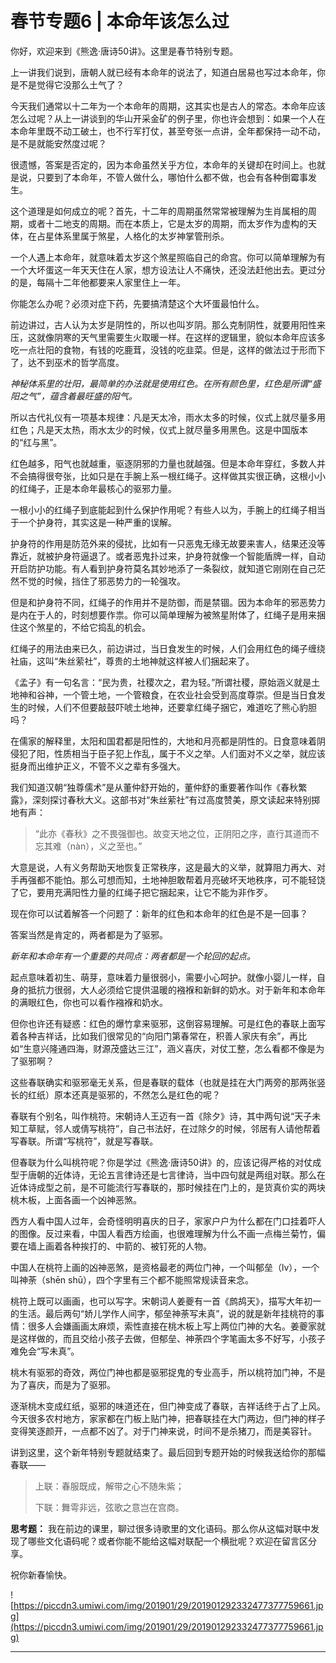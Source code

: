 # 春节专题6 | 本命年该怎么过

你好，欢迎来到《熊逸·唐诗50讲》。这里是春节特别专题。

上一讲我们说到，唐朝人就已经有本命年的说法了，知道白居易也写过本命年，你是不是觉得它没那么土气了？

今天我们通常以十二年为一个本命年的周期，这其实也是古人的常态。本命年应该怎么过呢？从上一讲谈到的华山开采金矿的例子里，你也许会想到：如果一个人在本命年里既不动工破土，也不行军打仗，甚至夸张一点讲，全年都保持一动不动，是不是就能安然度过呢？

很遗憾，答案是否定的，因为本命虽然关乎方位，本命年的关键却在时间上。也就是说，只要到了本命年，不管人做什么，哪怕什么都不做，也会有各种倒霉事发生。

这个道理是如何成立的呢？首先，十二年的周期虽然常常被理解为生肖属相的周期，或者十二地支的周期。而在本质上，它是太岁的周期，而太岁作为虚构的天体，在占星体系里属于煞星，人格化的太岁神掌管刑杀。

一个人遇上本命年，就意味着太岁这个煞星照临自己的命宫。你可以简单理解为有一个大坏蛋这一年天天住在人家，想方设法让人不痛快，还没法赶他出去。更过分的是，每隔十二年他都要来人家里住上一年。

你能怎么办呢？必须对症下药，先要搞清楚这个大坏蛋最怕什么。

前边讲过，古人认为太岁是阴性的，所以也叫岁阴。那么克制阴性，就要用阳性来压，这就像阴寒的天气里需要生火取暖一样。在这样的逻辑里，貌似本命年应该多吃一点壮阳的食物，有钱的吃鹿茸，没钱的吃韭菜。但是，这样的做法过于形而下了，达不到巫术的哲学高度。

 *神秘体系里的壮阳，最简单的办法就是使用红色。在所有颜色里，红色是所谓“盛阳之气”，蕴含着最旺盛的阳气。*

所以古代礼仪有一项基本规律：凡是天太冷，雨水太多的时候，仪式上就尽量多用红色；凡是天太热，雨水太少的时候，仪式上就尽量多用黑色。这是中国版本的“红与黑”。

红色越多，阳气也就越重，驱逐阴邪的力量也就越强。但是本命年穿红，多数人并不会搞得很夸张，比如只是在手腕上系一根红绳子。这样做其实很正确，这根小小的红绳子，正是本命年最核心的驱邪力量。

一根小小的红绳子到底能起到什么保护作用呢？有些人以为，手腕上的红绳子相当于一个护身符，其实这是一种严重的误解。

护身符的作用是防范外来的侵扰，比如有一只恶鬼无缘无故要来害人，结果还没等靠近，就被护身符逼退了。或者恶鬼扑过来，护身符就像一个智能盾牌一样，自动开启防护功能。有人看到护身符莫名其妙地添了一条裂纹，就知道它刚刚在自己茫然不觉的时候，挡住了邪恶势力的一轮强攻。

但是和护身符不同，红绳子的作用并不是防御，而是禁锢。因为本命年的邪恶势力是内在于人的，时刻想要作祟。你可以简单理解为被煞星附体了，红绳子是用来捆住这个煞星的，不给它捣乱的机会。

红绳子的用法由来已久，前边讲过，当日食发生的时候，人们会用红色的绳子缠绕社庙，这叫“朱丝萦社”，尊贵的土地神就这样被人们捆起来了。

《孟子》有一句名言：“民为贵，社稷次之，君为轻。”所谓社稷，原始涵义就是土地神和谷神，一个管土地，一个管粮食，在农业社会受到高度尊崇。但是当日食发生的时候，人们不但要敲鼓吓唬土地神，还要拿红绳子捆它，难道吃了熊心豹胆吗？

在儒家的解释里，太阳和国君都是阳性的，大地和月亮都是阴性的。日食意味着阴侵犯了阳，性质相当于臣子犯上作乱，属于不义之举。人们面对不义之举，就应该挺身而出维护正义，不管不义之辈有多强大。

我们知道汉朝“独尊儒术”是从董仲舒开始的，董仲舒的重要著作叫作《春秋繁露》，深刻探讨春秋大义。这部书对“朱丝萦社”有过高度赞美，原文读起来特别掷地有声：

> “此亦《春秋》之不畏强御也。故变天地之位，正阴阳之序，直行其道而不忘其难（nàn），义之至也。”

大意是说，人有义务帮助天地恢复正常秩序，这是最大的义举，就算阻力再大、对手再强都不能怕。那么可想而知，土地神胆敢帮着月亮破坏天地秩序，可不能轻饶了它，要用充满阳性力量的红绳子把它捆起来，让它不能为非作歹。

现在你可以试着解答一个问题了：新年的红色和本命年的红色是不是一回事？

答案当然是肯定的，两者都是为了驱邪。

 *新年和本命年有一个重要的共同点：两者都是一个轮回的起点。*

起点意味着初生、萌芽，意味着力量很弱小，需要小心呵护。就像小婴儿一样，自身的抵抗力很弱，大人必须给它提供温暖的襁褓和新鲜的奶水。对于新年和本命年的满眼红色，你也可以看作襁褓和奶水。

但你也许还有疑惑：红色的爆竹拿来驱邪，这倒容易理解。可是红色的春联上面写着各种吉祥话，比如我们很常见的“向阳门第春常在，积善人家庆有余”，再比如“生意兴隆通四海，财源茂盛达三江”，涵义喜庆，对仗工整，怎么看都不像是为了驱邪啊？

这些春联确实和驱邪毫无关系，但是春联的载体（也就是挂在大门两旁的那两张竖长的红纸）原本还真是驱邪的，不然怎么是红色的呢？

春联有个别名，叫作桃符。宋朝诗人王迈有一首《除夕》诗，其中两句说“天子未知工草赋，邻人或倩写桃符”，自己书法好，在过除夕的时候，邻居有人请他帮着写春联。所谓“写桃符”，就是写春联。

但春联为什么叫桃符呢？你是学过《熊逸·唐诗50讲》的，应该记得严格的对仗成型于唐朝的近体诗，无论五言律诗还是七言律诗，当中四句就是两组对联。那么在近体诗成型之前，是不可能流行写春联的，那时候挂在门上的，是货真价实的两块桃木板，上面各画一个凶神恶煞。

西方人看中国人过年，会奇怪明明喜庆的日子，家家户户为什么都在门口挂着吓人的图像。反过来看，中国人看西方绘画，也很难理解为什么不画一点梅兰菊竹，偏要在墙上画着各种挨打的、中箭的、被钉死的人物。

中国人在桃符上画的凶神恶煞，是资格最老的两位门神，一个叫郁垒（lv），一个叫神荼（shēn shū），四个字里有三个都不能照常规读音来念。

桃符上既可以画画，也可以写字。宋朝词人姜夔有一首《鹧鸪天》，描写大年初一的生活。最后两句“娇儿学作人间字，郁垒神荼写未真”，说的就是新年挂桃符的事情：很多人会嫌画画太麻烦，索性直接在桃木板上写上两位门神的大名。姜夔家就是这样做的，而且交给小孩子去做，但郁垒、神荼四个字笔画太多不好写，小孩子难免会“写未真”。

桃木有驱邪的奇效，两位门神也都是驱邪捉鬼的专业高手，所以桃符加门神，不是为了喜庆，而是为了驱邪。

逐渐桃木变成红纸，驱邪的味道还在，但门神变成了春联，吉祥话终于占了上风。今天很多农村地方，家家都在门板上贴门神，把春联挂在大门两边，但门神的样子变得笑逐颜开，一点都不凶了。对于门神来说，时间不是杀猪刀，而是美容针。

讲到这里，这个新年特别专题就结束了。最后回到专题开始的时候我送给你的那幅春联——

> 上联：春服既成，解带之心不随朱紫；
> 
> 下联：舞雩非远，弦歌之意岂在宫商。

 **思考题：** 我在前边的课里，聊过很多诗歌里的文化语码。那么你从这幅对联中发现了哪些文化语码呢？或者你能不能给这幅对联配一个横批呢？欢迎在留言区分享。

祝你新春愉快。

![https://piccdn3.umiwi.com/img/201901/29/201901292332477377759661.jpg](https://piccdn3.umiwi.com/img/201901/29/201901292332477377759661.jpg)

---
